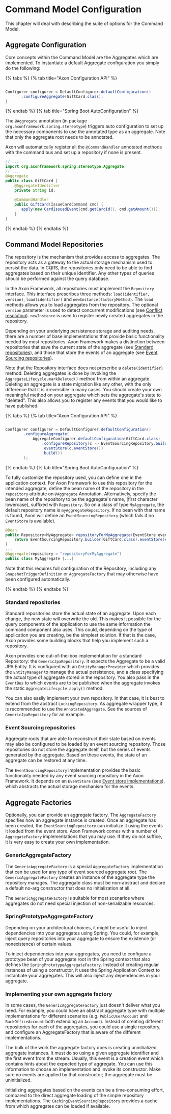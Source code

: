 # Command Model Configuration

This chapter will deal with describing the suite of options for the Command Model.

## Aggregate Configuration

Core concepts within the Command Model are the Aggregates which are implemented.
To instantiate a default Aggregate configuration you simply do the following:

{% tabs %}
{% tab title="Axon Configuration API" %}
```java

Configurer configurer = DefaultConfigurer.defaultConfiguration()
       .configureAggregate(GiftCard.class);
}

```
{% endtab %}
{% tab title="Spring Boot AutoConfiguration" %}

The `@Aggregate` annotation \(in package `org.axonframework.spring.stereotype`\) triggers auto configuration to set up
 the necessary components to use the annotated type as an aggregate. 
Note that only the aggregate root needs to be annotated.

Axon will automatically register all the `@CommandHandler` annotated methods with the command bus and set up a
 repository if none is present.

```java
// ...
import org.axonframework.spring.stereotype.Aggregate;
// ...
@Aggregate
public class GiftCard {
    @AggregateIdentifier
    private String id;
    
    @CommandHandler
    public GiftCard(IssueCardCommand cmd) {
       apply(new CardIssuedEvent(cmd.getCardId(), cmd.getAmount()));
    }
}
```
{% endtab %}
{% endtabs %}

## Command Model Repositories

The repository is the mechanism that provides access to aggregates. 
The repository acts as a gateway to the actual storage mechanism used to persist the data. 
In CQRS, the repositories only need to be able to find aggregates based on their unique identifier. 
Any other types of queries should be performed against the query database.

In the Axon Framework, all repositories must implement the `Repository` interface. 
This interface prescribes three methods: `load(identifier, version)`, `load(identifier)` and `newInstance(factoryMethod)`. 
The `load` methods allows you to load aggregates from the repository. 
The optional `version` parameter is used to detect concurrent modifications 
 \(see [Conflict resolution](../../implementing-domain-logic/command-handling/conflict-resolution.md)\). 
`newInstance` is used to register newly created aggregates in the repository.

Depending on your underlying persistence storage and auditing needs,
 there are a number of base implementations that provide basic functionality needed by most repositories. 
Axon Framework makes a distinction between repositories that save the current state of the aggregate 
 \(see [Standard repositories](command-model-configuration.md#standard-repositories)\), 
 and those that store the events of an aggregate 
 \(see [Event Sourcing repositories](command-model-configuration.md#event-sourcing-repositories)\).

Note that the Repository interface does not prescribe a `delete(identifier)` method. Deleting aggregates is done by invoking the `AggregateLifecycle.markDeleted()` method from within an aggregate. Deleting an aggregate is a state migration like any other, with the only difference that it is irreversible in many cases. You should create your own meaningful method on your aggregate which sets the aggregate's state to "deleted". This also allows you to register any events that you would like to have published.

{% tabs %}
{% tab title="Axon Configuration API" %}
```java

Configurer configurer = DefaultConfigurer.defaultConfiguration()
        .configureAggregate(
            AggregateConfigurer.defaultConfiguration(GiftCard.class)
                .configureRepository(c -> EventSourcingRepository.builder(GiftCard.class)
                .eventStore(c.eventStore())
                .build())
        );

```
{% endtab %}
{% tab title="Spring Boot AutoConfiguration" %}

To fully customize the repository used, you can define one in the application context. 
For Axon Framework to use this repository for the intended aggregate,
 define the bean name of the repository in the `repository` attribute on `@Aggregate` Annotation. 
Alternatively, specify the bean name of the repository to be the aggregate's name, \(first character lowercase\),
 suffixed with `Repository`. 
So on a class of type `MyAggregate`, the default repository name is `myAggregateRepository`. 
If no bean with that name is found, Axon will define an `EventSourcingRepository` \(which fails if no `EventStore` is available\).

```java
@Bean
public Repository<MyAggregate> repositoryForMyAggregate(EventStore eventStore) {
    return EventSourcingRepository.builder(GiftCard.class).eventStore(eventStore).build();
}
...
@Aggregate(repository = "repositoryForMyAggregate")
public class MyAggregate {...}
```

Note that this requires full configuration of the Repository,
 including any `SnapshotTriggerDefinition` or `AggregateFactory` that may otherwise have been configured automatically.

{% endtab %}
{% endtabs %}

### Standard repositories

Standard repositories store the actual state of an aggregate. Upon each change, the new state will overwrite the old. 
This makes it possible for the query components of the application to use the same information the command component also uses. 
This could, depending on the type of application you are creating, be the simplest solution. 
If that is the case, Axon provides some building blocks that help you implement such a repository.

Axon provides one out-of-the-box implementation for a standard Repository: the `GenericJpaRepository`. 
It expects the Aggregate to be a valid JPA Entity. 
It is configured with an `EntityManagerProvider` which provides the `EntityManager` to manage the actual persistence,
 and a class specifying the actual type of aggregate stored in the repository. 
You also pass in the `EventBus` to which events are to be published when the aggregate invokes the static `AggregateLifecycle.apply()` method.

You can also easily implement your own repository. In that case, it is best to extend from the abstract `LockingRepository`. 
As aggregate wrapper type, it is recommended to use the `AnnotatedAggregate`. 
See the sources of `GenericJpaRepository` for an example.

### Event Sourcing repositories

Aggregate roots that are able to reconstruct their state based on events may
 also be configured to be loaded by an event sourcing repository. 
Those repositories do not store the aggregate itself, but the series of events generated by the aggregate. 
Based on these events, the state of an aggregate can be restored at any time.

The `EventSourcingRepository` implementation provides the basic functionality needed
 by any event sourcing repository in the Axon Framework. 
It depends on an `EventStore`
 \(see [Event store implementations](../../configuring-infrastructure-components/event-processing/event-bus-and-event-store.md#event-store)\), 
 which abstracts the actual storage mechanism for the events.

## Aggregate Factories

Optionally, you can provide an aggregate factory. 
The `AggregateFactory` specifies how an aggregate instance is created. Once an aggregate has been created,
 the `EventSourcingRepository` can initialize it using the events it loaded from the event store. 
Axon Framework comes with a number of `AggregateFactory` implementations that you may use. 
If they do not suffice, it is very easy to create your own implementation.

### GenericAggregateFactory

The `GenericAggregateFactory` is a special `AggregateFactory` implementation that
 can be used for any type of event sourced aggregate root. 
The `GenericAggregateFactory` creates an instance of the aggregate type the repository manages. 
The aggregate class must be non-abstract and declare a default no-arg constructor that does no initialization at all.

The `GenericAggregateFactory` is suitable for most scenarios where aggregates
 do not need special injection of non-serializable resources.

### SpringPrototypeAggregateFactory

Depending on your architectural choices, it might be useful to inject dependencies into your aggregates using Spring. 
You could, for example, inject query repositories into your aggregate to ensure the existence \(or nonexistence\) of certain values.

To inject dependencies into your aggregates,
 you need to configure a prototype bean of your aggregate root in the Spring context that also defines the
 `SpringPrototypeAggregateFactory`. 
Instead of creating regular instances of using a constructor,
 it uses the Spring Application Context to instantiate your aggregates. 
This will also inject any dependencies in your aggregate.

### Implementing your own aggregate factory

In some cases, the `GenericAggregateFactory` just doesn't deliver what you need. 
For example, you could have an abstract aggregate type with multiple implementations for different scenarios
 \(e.g. `PublicUserAccount` and `BackOfficeAccount` both extending an `Account`\). 
Instead of creating different repositories for each of the aggregates, you could use a single repository,
 and configure an AggregateFactory that is aware of the different implementations.

The bulk of the work the aggregate factory does is creating uninitialized aggregate instances. 
It must do so using a given aggregate identifier and the first event from the stream. 
Usually, this event is a creation event which contains hints about the expected type of aggregate. 
You can use this information to choose an implementation and invoke its constructor. 
Make sure no events are applied by that constructor; the aggregate must be uninitialized.

Initializing aggregates based on the events can be a time-consuming effort,
 compared to the direct aggregate loading of the simple repository implementations. 
The `CachingEventSourcingRepository` provides a cache from which aggregates can be loaded if available.
